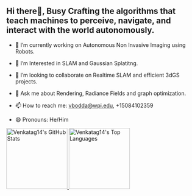 ## Hi there👋, Busy Crafting the algorithms that teach machines to perceive, navigate, and interact with the world autonomously.


- 🔭 I’m currently working on Autonomous Non Invasive Imaging using Robots.
- 🌱 I’m Interested in SLAM and Gaussian Splatitng.
- 👯 I’m looking to collaborate on Realtime SLAM and efficient 3dGS projects. 

- 💬 Ask me about Rendering, Radiance Fields and graph optimization.
- 📫 How to reach me: vbodda@wpi.edu, +15084102359
- 😄 Pronouns: He/Him


<div align="left">
  <a href="https://github.com/Venkatag14">
    <img height="160" src="https://github-readme-stats.vercel.app/api?username=Venkatag14&show_icons=true&theme=dracula" alt="Venkatag14's GitHub Stats"/>
  </a>
  
  <a href="https://github.com/Venkatag14">
    <img height="160" src="https://github-readme-stats.vercel.app/api/top-langs/?username=Venkatag14&layout=compact" alt="Venkatag14's Top Languages"/>
  </a>
</div>


